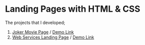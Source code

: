 # Landing Pages with HTML & CSS

The projects that I developed; <br>
1.  [Joker Movie Page](https://github.com/hakanozdemir85/Landing_Pages_with_HTML_CSS/tree/main/Joker-Movie-Page-main) / [Demo Link](https://htmlpreview.github.io/?https://github.com/hakanozdemir85/Landing_Pages_with_HTML_CSS/blob/main/Joker-Movie-Page-main/index.html)
2.  [Web Services Landing Page](https://github.com/hakanozdemir85/Landing_Pages_with_HTML_CSS/tree/main/Web-Services-Landing-Page-main) / [Demo Link](https://htmlpreview.github.io/?https://github.com/hakanozdemir85/Landing_Pages_with_HTML_CSS/blob/main/Web-Services-Landing-Page-main/index.html)
